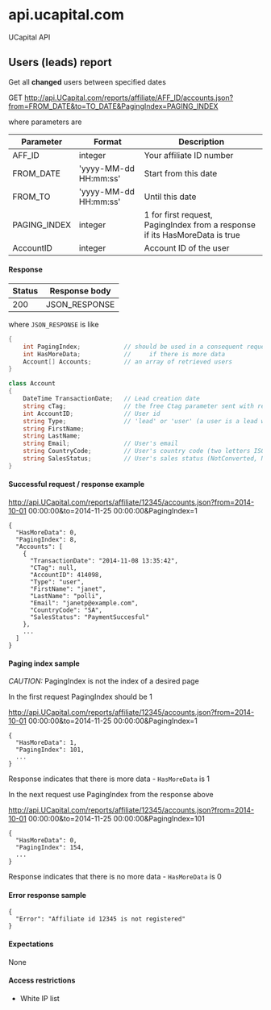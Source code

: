 # api.ucapital.com
UCapital API
## Users (leads) report

Get all **changed** users between specified dates

GET http://api.UCapital.com/reports/affiliate/AFF_ID/accounts.json?from=FROM_DATE&to=TO_DATE&PagingIndex=PAGING_INDEX

where parameters are

Parameter       | Format                  | Description
----------------|-------------------------|-------------
AFF_ID          | integer                 | Your affiliate ID number
FROM_DATE       | 'yyyy-MM-dd HH:mm:ss'   | Start from this date
FROM_TO         | 'yyyy-MM-dd HH:mm:ss'   | Until this date
PAGING_INDEX    | integer                 | 1 for first request, PagingIndex from a response if its HasMoreData is true
AccountID       | integer                 | Account ID of the user


#### Response

Status | Response body
-------|--------------
200    | JSON_RESPONSE

where `JSON_RESPONSE` is like

```C#
{
    int PagingIndex;            // should be used in a consequent request
    int HasMoreData;            //     if there is more data
    Account[] Accounts;         // an array of retrieved users
}

class Account
{
    DateTime TransactionDate;   // Lead creation date
    string cTag;                // the free Ctag parameter sent with registration API
    int AccountID;              // User id
    string Type;                // 'lead' or 'user' (a user is a lead with one successful login)
    string FirstName;
    string LastName;
    string Email;               // User's email
    string CountryCode;         // User's country code (two letters ISO code)
    string SalesStatus;         // User's sales status (NotConverted, New, NoInterest, PaymentSuccessful, NoAnswer, CallInAWhile, CcClearanceFailed)
}
```

#### Successful request / response example

http://api.UCapital.com/reports/affiliate/12345/accounts.json?from=2014-10-01 00:00:00&to=2014-11-25 00:00:00&PagingIndex=1

```
{
  "HasMoreData": 0,
  "PagingIndex": 8,
  "Accounts": [
    {
      "TransactionDate": "2014-11-08 13:35:42",
      "CTag": null,
      "AccountID": 414098,
      "Type": "user",
      "FirstName": "janet",
      "LastName": "polli",
      "Email": "janetp@example.com",
      "CountryCode": "SA",
      "SalesStatus": "PaymentSuccesful"
    },
    ...
  ]
}
```

#### Paging index sample

*CAUTION:* PagingIndex is not the index of a desired page

In the first request PagingIndex should be 1

http://api.UCapital.com/reports/affiliate/12345/accounts.json?from=2014-10-01 00:00:00&to=2014-11-25 00:00:00&PagingIndex=1

```
{
  "HasMoreData": 1,
  "PagingIndex": 101,
  ...
}
```

Response indicates that there is more data - `HasMoreData` is 1

In the next request use PagingIndex from the response above

http://api.UCapital.com/reports/affiliate/12345/accounts.json?from=2014-10-01 00:00:00&to=2014-11-25 00:00:00&PagingIndex=101

```
{
  "HasMoreData": 0,
  "PagingIndex": 154,
  ...
}
```

Response indicates that there is no more data - `HasMoreData` is 0

#### Error response sample

```
{
  "Error": "Affiliate id 12345 is not registered"
}
```

#### Expectations
None

#### Access restrictions
- White IP list
